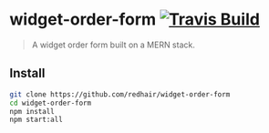 # widget-order-form [![Travis Build](https://api.travis-ci.com/redhair/widget-order-form.svg?branch=master)](https://travis-ci.com/redhair/widget-order-form)

> A widget order form built on a MERN stack.

## Install

```bash
git clone https://github.com/redhair/widget-order-form
cd widget-order-form
npm install
npm start:all
```
